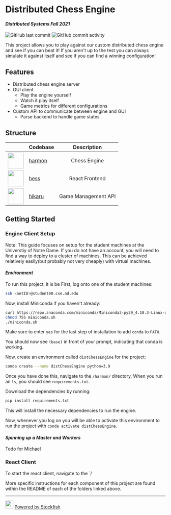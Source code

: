 # Distributed Chess Engine
#### _Distributed Systems Fall 2021_

![GitHub last commit](https://img.shields.io/github/last-commit/gjakubik/distChessEngine?style=for-the-badge) ![GitHub commit activity](https://img.shields.io/github/commit-activity/w/gjakubik/distChessEngine?style=for-the-badge)

This project allows you to play against our custom distributed chess engine and see if you can beat it! If you aren't up to the test you can always simulate it against itself and see if you can find a winning configuration!

## Features
- Distributed chess engine server
- GUI client
    - Play the engine yourself
    - Watch it play itself
    - Game metrics for different configurations
- Custom API to communicate between engine and GUI
    - Parse backend to handle game states 

## Structure
|                       | Codebase              |      Description          |
| :-------------------- |:--------------------  | :-----------------------: |
| <img src="https://i.pinimg.com/originals/2c/95/04/2c950491f152f19fd03ee608cf08bbe1.jpg" width="50px" /> | [harmon](harmon)  |      Chess Engine     |
| <img src="https://players.chessbase.com/picture/hes24061" width="50px" />                               | [hess](hess)      |     React Frontend    |
| <img src="https://www.tatasteelchess.in/sites/default/files/2018-09/nakamura.jpg" width="50px" />       | [hikaru](hikaru)  |   Game Management API | 
 
 ## Getting Started

### Engine Client Setup

Note: This guide focuses on setup for the student machines at the Universtiy of Notre Dame. If you do not have an account, you will need to find a way to deploy to a cluster of machines. This can be achieved relatively easily(but probably not very cheaply) with virtual machines.

#### *Environment*
To run this project, it is be
First, log onto one of the student machines:
```bash
ssh <netID>@student00.cse.nd.edu
```

Now, install Miniconda if you haven't already:
```bash
curl https://repo.anaconda.com/miniconda/Miniconda3-py39_4.10.3-Linux-x86_64.sh > miniconda.sh
chmod 755 miniconda.sh
./miniconda.sh
```

Make sure to enter `yes` for the last step of installation to add `conda` to `PATH`.

You should now see `(base)` in front of your prompt, indicating that conda is working.

Now, create an environment called `distChessEngine` for the project:
```bash
conda create --name distChessEngine python=3.9
```

Once you have done this, navigate to the `/harmon/` directory. When you run an `ls`, you should see `requirements.txt`.

Download the dependencies by running:
```bash
pip install requirements.txt
```

This will install the necessary dependencies to run the engine.

Now, whenever you log on you will be able to activate this environment to run the project with `conda activate distChessEngine`.

#### *Spinning up a Master and Workers*

Todo for Michael

### React Client

To start the react client, navigate to the `/


More specific instructions for each component of this project are found within the README of each of the folders linked above.

 
 ---
 <img src="https://www.chessprogramming.org/images/thumb/0/09/Stockfish-logo.png/300px-Stockfish-logo.png" width="25px" /> [Powered by Stockfish]

[Powered by Stockfish]: https://stockfishchess.org/

